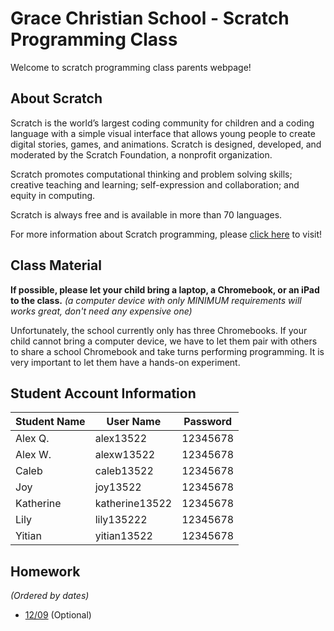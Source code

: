 # Grace Christian School - Scratch Programming Class
Welcome to scratch programming class parents webpage!

## About Scratch
Scratch is the world’s largest coding community for children and a coding language with a simple visual interface that allows young people to create digital stories, games, and animations. Scratch is designed, developed, and moderated by the Scratch Foundation, a nonprofit organization.

Scratch promotes computational thinking and problem solving skills; creative teaching and learning; self-expression and collaboration; and equity in computing.

Scratch is always free and is available in more than 70 languages.

For more information about Scratch programming, please [click here](https://scratch.mit.edu/parents/) to visit!

## Class Material
**If possible, please let your child bring a laptop, a Chromebook, or an iPad to the class.** *(a computer device with only MINIMUM requirements will works great, don't need any expensive one)*

Unfortunately, the school currently only has three Chromebooks. If your child cannot bring a computer device, we have to let them pair with others to share a school Chromebook and take turns performing programming. It is very important to let them have a hands-on experiment.

## Student Account Information

| Student Name | User Name | Password |
| ----------- | ----------- | ----------- |
| Alex Q. | alex13522 | 12345678 |
| Alex W. | alexw13522 | 12345678 |
| Caleb | caleb13522 | 12345678 |
| Joy | joy13522 | 12345678 |
| Katherine | katherine13522 | 12345678 |
| Lily | lily135222 | 12345678 |
| Yitian | yitian13522 | 12345678 |


## Homework 
*(Ordered by dates)*
- [12/09](https://www.example.com) (Optional)
